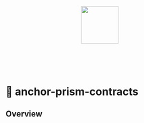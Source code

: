 <br/> <p align="center"> <a> <img src="https://avatars.githubusercontent.com/u/103419525?v=4" width="100"/> 
</a> </p> <h1 align="center">  </h1> <br/> <br/> 

# 🌈 anchor-prism-contracts

## Overview



